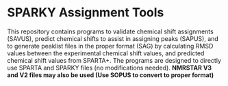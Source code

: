 # SPARKY Assignment Tools
This repository contains programs to validate chemical shift assignments (SAVUS), predict chemical shifts to assist in assigning peaks (SAPUS), and to generate peaklist files in the proper format (SAG) by calculating RMSD values between the experimental chemical shift values, and predicted chemical shift values from SPARTA+. The programs are designed to directly use SPARTA and SPARKY files (no modifications needed). **NMRSTAR V3 and V2 files may also be used (Use SOPUS to convert to proper format)**   
